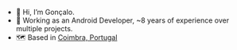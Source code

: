 - 👋 Hi, I’m Gonçalo.
- 👀 Working as an Android Developer, ~8 years of experience over multiple projects.
- 🗺️ Based in [Coimbra, Portugal](https://goo.gl/maps/WmQPVFjy3f1QNLb99)

<!---
goncalopalaio/goncalopalaio is a ✨ special ✨ repository because its `README.md` (this file) appears on your GitHub profile.
You can click the Preview link to take a look at your changes.
--->
